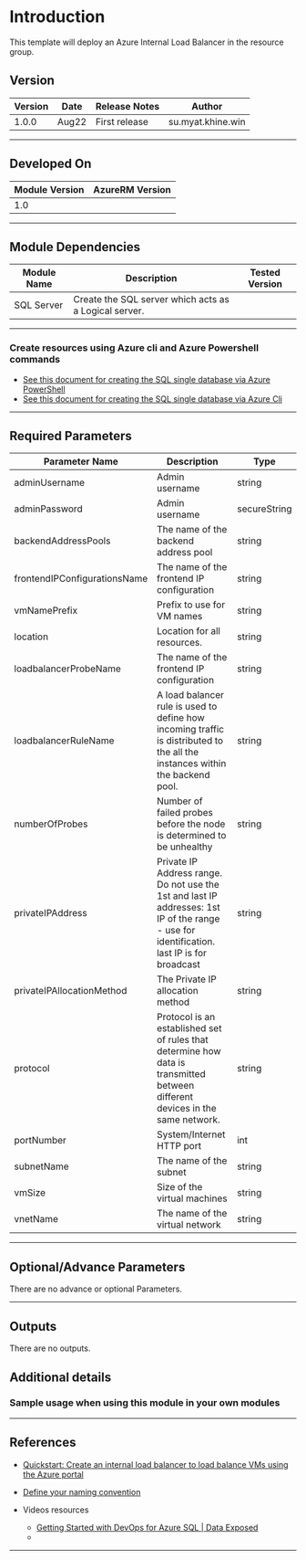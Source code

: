 # Introduction 
This template will deploy an Azure Internal Load Balancer in the resource group.

## Version
| Version | Date | Release Notes | Author |
|---|---|---|---|
| 1.0.0 | Aug22 | First release | su.myat.khine.win |

---

## Developed On
| Module Version | AzureRM Version |
|---|---|
| 1.0 | |

---

## Module Dependencies

| Module Name | Description | Tested Version | 
|---|---|---|
|SQL Server|Create the SQL server which acts as a Logical server.||

---

### Create resources using Azure cli and Azure Powershell commands 
- [See this document for creating the SQL single database via Azure PowerShell](https://docs.microsoft.com/en-us/azure/load-balancer/quickstart-load-balancer-standard-internal-powershell)
- [See this document for creating the SQL single database via Azure Cli](https://docs.microsoft.com/en-us/azure/load-balancer/quickstart-load-balancer-standard-internal-cli)

---

## Required Parameters

| Parameter Name | Description |  Type | 
|---|---|---|
| adminUsername | Admin username |  string |
| adminPassword | Admin username |  secureString|
|backendAddressPools|The name of the backend address pool|string |
|frontendIPConfigurationsName|The name of the frontend IP configuration|string |
|vmNamePrefix|Prefix to use for VM names|string |
|location|Location for all resources.|string |
|loadbalancerProbeName|The name of the frontend IP configuration|string |
|loadbalancerRuleName|A load balancer rule is used to define how incoming traffic is distributed to the all the instances within the backend pool.|string |
|numberOfProbes|Number of failed probes before the node is determined to be unhealthy|string |
|privateIPAddress|Private IP Address range. Do not use the 1st and last IP addresses: 1st IP of the range - use for identification. last IP is for broadcast|string |
|privateIPAllocationMethod|The Private IP allocation method|string |
|protocol|Protocol is an established set of rules that determine how data is transmitted between different devices in the same network.|string |
|portNumber|System/Internet HTTP port|int |
|subnetName|The name of the subnet|string |
|vmSize|Size of the virtual machines|string |
|vnetName|The name of the virtual network|string |

---

## Optional/Advance Parameters

There are no advance or optional Parameters.

---

## Outputs
There are no outputs.

## Additional details
### Sample usage when using this module in your own modules

---

## References

- [Quickstart: Create an internal load balancer to load balance VMs using the Azure portal](https://docs.microsoft.com/en-us/azure/load-balancer/quickstart-load-balancer-standard-internal-portal)
- [Define your naming convention](https://docs.microsoft.com/en-us/azure/cloud-adoption-framework/ready/azure-best-practices/resource-naming#example-names-for-common-azure-resource-types) 

- Videos resources
    - [Getting Started with DevOps for Azure SQL | Data Exposed](https://www.youtube.com/watch?v=j7OnxOz7YDY&t=0s)
    - []()
---
